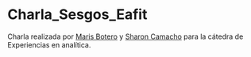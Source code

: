 # Charla_Sesgos_Eafit

Charla realizada por [Maris Botero](https://www.linkedin.com/in/marisbotero/) y [Sharon Camacho](https://www.linkedin.com/in/sharoncamachog/) para la cátedra de Experiencias en analítica.
